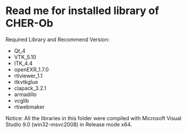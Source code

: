 Read me for installed library of CHER-Ob 
========================================

Required Library and Recommend Version:
- Qt_4
- VTK_5.10
- ITK_4.4
- openEXR_1.7.0
- rtiviewer_1.1
- itkvtkglue
- clapack_3.2.1
- armadillo
- vcglib
- rtiwebmaker

Notice: All the libraries in this folder were compiled with Microsoft Visual Studio 9.0 (win32-msvc2008) in Release mode x64.
